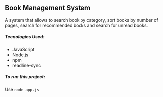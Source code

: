 ## Book Management System

A system that allows to search book by category, sort books by number of pages, search for recommended books and search for unread books.

##### Tecnologies Used:

* JavaScript
* Node.js
* npm
* readline-sync

##### To run this project:

Use `node app.js`

